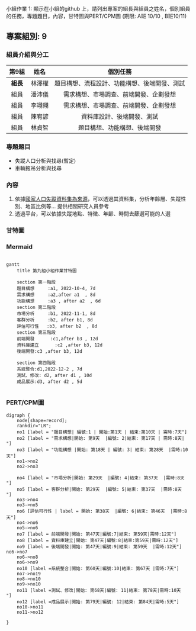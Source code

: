 小組作業 1: 顯示在小組的github 上，請列出專案的組長與組員之姓名，個別組員的任務，專題題目，內容，甘特圖與PERT/CPM圖 (期限: A班 10/10 , B班10/11)

## 專案組別: 9

### 組員介紹與分工

|     第9組     |  姓名  |                   個別任務                   |
| :------------: | :----: | :------------------------------------------: |
| **組長** | 林澤權 | 題目構想、流程設計、功能構想、後端開發、測試 |
|      組員      | 潘沛儀 |    需求構想、市場調查、前端開發、企劃發想    |
|      組員      | 李翊翎 |    需求構想、市場調查、前端開發、企劃發想    |
|      組員      | 陳宥諺 |          資料庫設計、後端開發、測試          |
|      組員      | 林貞智 |         題目構想、功能構想、後端開發         |

### 專題題目

- 失蹤人口分析與找尋(暫定)
- 車輛拖吊分析與找尋

### 內容

1. 依據[國家人口失蹤資料集為來源](https://data.gov.tw/dataset/151250)，可以透過其資料集，分析年齡層、失蹤性別、地區比例等... 提供相關研究人員參考
2. 透過平台，可以依據失蹤地點、特徵、年齡、時間去篩選可能的人選

### 甘特圖

### Mermaid

```mermaid

gantt
    title 第九組小組作業甘特圖

    section 第一階段
    題目構想     :a1, 2022-10-4, 7d
    需求構想     :a2,after a1  , 8d
    功能構想     :a3 , after a2  , 6d
    section 第二階段
    市場分析     :b1, 2022-11-1, 8d
    客群分析     :b2, after b1, 8d
    評估可行性   :b3, after b2  , 8d
    section 第三階段    
    前端開發      :c1,after b3 , 12d
    資料庫建立      :c2 ,after b3, 12d
    後端開發:c3 ,after b3, 12d
    
    section 第四階段    
    系統整合:d1,2022-12-2 , 7d
    測試、修改: d2, after d1 , 10d
    成品展示:d3, after d2 , 5d
  
```

### PERT/CPM圖

```graphviz
digraph {
	node[shape=record];
	rankdir="LR";
    no1 [label = "題目構想| 編號:1 | 開始:第1天 | 結束:第10天 | 需時:7天"]
    no2 [label = "需求構想|開始: 第9天  |編號: 2|結束: 第17天 | 需時:8天|
"]
    no3 [label = "功能構想 |開始: 第18天 | 編號: 3| 結束: 第28天  |需時:10天"]
    no1->no2
    no2->no3
    
    no4 [label = "市場分析|開始: 第29天  |編號: 4|結束: 第37天  |需時:8天
"]
    no5 [label = 客群分析|開始: 第29天  |編號: 5|結束: 第37天  |需時:8天
"]  
    no3->no4
    no3->no5
    no6 [評估可行性 | label = 開始: 第38天  |編號: 6|結束: 第46天  |需時:8天"]  
    no4->no6
    no5->no6
    no7 [label = 前端開發|開始: 第47天|編號:7|結束: 第59天|需時:12天"]  
    no8 [label = 資料庫建立|開始: 第47天|編號:8|結束:第59天|需時:12天"]  
    no9 [label = 後端開發|開始: 第47天|編號:9|結束: 第59天  |需時:12天"]     no6->no7
    no6->no8
    no6->no9
    no10 [label =系統整合|開始: 第60天|編號:10|結束: 第67天 |需時:7天"]
    no7->no19
    no8->no10
    no9->no10
    no11 [label =測試、修改|開始: 第68天|編號: 11|結束: 第78天|需時:10天
"]
    no12 [label =成品展示|開始: 第79天|編號: 12|結束: 第84天|需時:5天"]
    no10->no11
    no11->no12

}
   
```
